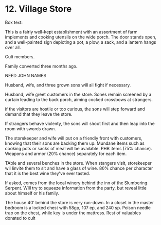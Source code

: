 # 12. Village Store

Box text:

This is a fairly well-kept establishment with an assortment of
farm implements and cooking utensils on the wide porch.
The door stands open, and a well-painted sign depicting a pot,
a plow, a sack, and a lantern hangs over all.

Cult members.

Family converted three months ago.

NEED JOHN NAMES

Husband, wife, and three grown sons will all fight if necessary.

Husband, wife greet customers in the store.  Sones remain screened by
a curtain leading to the back porch, aiming cocked crossbows at strangers.

if the visitors are hostile or too curious, the sons will step forward
and demand that they leave the store.

If strangers behave violenty, the sons will shoot first and then leap into
the room with swords drawn.

The storekeeper and wife will put on a friendly front with customers,
knowing that their sons are backing them up.  Mundane items such as cooking
pots or sacks of meal will be available.  PHB items (75% chance). Weapons
and armor (20% chance) separately for each item.

TAble and several benches in the store. When stangers visit, storekeeper
wil linvite them to sit and have a glass of wine.
80% chance per character that it is the best wine they've ever tasted.

If asked, comes from the local winery behind the inn of the Slumbering 
Serpent.  WIll try to squeeze information from the party, but reveal little
about himself or his family.

The house 40' behind the store is very run-down.  In a closet in the
master bedroom is a locked chest with 58gp, 107 ep, and 240 sp.
Poison needle trap on the chest, while key is under the mattress.
Rest of valuables donated to cult

